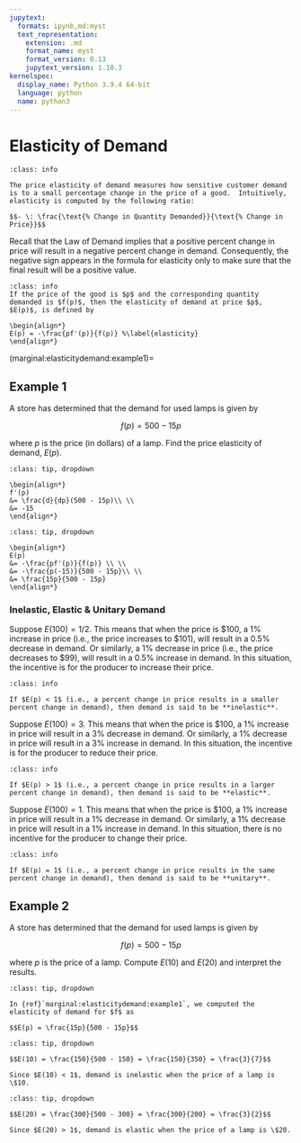 ```yaml
---
jupytext:
  formats: ipynb,md:myst
  text_representation:
    extension: .md
    format_name: myst
    format_version: 0.13
    jupytext_version: 1.10.3
kernelspec:
  display_name: Python 3.9.4 64-bit
  language: python
  name: python3
---
```

# Elasticity of Demand


```{admonition} Definition
:class: info

The price elasticity of demand measures how sensitive customer demand is to a small percentage change in the price of a good.  Intuitively, elasticity is computed by the following ratio:

$$- \: \frac{\text{% Change in Quantity Demanded}}{\text{% Change in Price}}$$
```

Recall that the Law of Demand implies that a positive percent change in price will result in a negative percent change in demand.  Consequently, the negative sign appears in the formula for elasticity only to make sure that the final result will be a positive value.

```{admonition} Definition
:class: info
If the price of the good is $p$ and the corresponding quantity demanded is $f(p)$, then the elasticity of demand at price $p$, $E(p)$, is defined by

\begin{align*}
E(p) = -\frac{pf'(p)}{f(p)} %\label{elasticity}
\end{align*}
```


(marginal:elasticitydemand:example1)=
## Example 1

A store has determined that the demand for used lamps is given by

$$
f(p) = 500 - 15p
$$

where $p$ is the price (in dollars) of a lamp.  Find the price elasticity of demand, $E(p)$.

```{admonition} Step 1: Compute $f'(p)$.
:class: tip, dropdown

\begin{align*}
f'(p) 
&= \frac{d}{dp}(500 - 15p)\\ \\
&= -15
\end{align*}
```

```{admonition} Step 2: Compute $E(p)$.
:class: tip, dropdown

\begin{align*}
E(p) 
&= -\frac{pf'(p)}{f(p)} \\ \\
&= -\frac{p(-15)}{500 - 15p}\\ \\
&= \frac{15p}{500 - 15p}    
\end{align*}
```



### Inelastic, Elastic & Unitary Demand

Suppose $E(100) = 1/2$.  This means that when the price is \$100, a 1\% increase in price (i.e., the price increases to \$101), will result in a 0.5\% decrease in demand.  Or similarly, a 1\%  decrease in price (i.e., the price decreases to \$99), will result in a 0.5\% increase in demand.  In this situation, the incentive is for the producer to increase their price.

```{admonition} Definition
:class: info

If $E(p) < 1$ (i.e., a percent change in price results in a smaller percent change in demand), then demand is said to be **inelastic**. 
```

Suppose $E(100) = 3$.  This means that when the price is \$100, a 1\% increase in price will result in a 3\% decrease in demand.  Or similarly, a 1\% decrease in price will result in a 3\% increase in demand.  In this situation, the incentive is for the producer to reduce their price.


```{admonition} Definition
:class: info

If $E(p) > 1$ (i.e., a percent change in price results in a larger percent change in demand), then demand is said to be **elastic**. 
```

Suppose $E(100) = 1$.  This means that when the price is \$100, a 1\% increase in price will result in a 1\% decrease in demand.  Or similarly, a 1\% decrease in price will result in a 1\% increase in demand.  In this situation, there is no incentive for the producer to change their price.


```{admonition} Definition
:class: info

If $E(p) = 1$ (i.e., a percent change in price results in the same percent change in demand), then demand is said to be **unitary**. 
```



## Example 2

A store has determined that the demand for used lamps is given by

$$
f(p) = 500 - 15p
$$

where $p$ is the price of a lamp.  Compute $E(10)$ and $E(20)$ and interpret the results.

```{admonition} Step 1: Recall the elasticity of demand.
:class: tip, dropdown

In {ref}`marginal:elasticitydemand:example1`, we computed the elasticity of demand for $f$ as

$$E(p) = \frac{15p}{500 - 15p}$$
```

```{admonition} Step 2: Evaluate $E(10)$ and interpret.
:class: tip, dropdown

$$E(10) = \frac{150}{500 - 150} = \frac{150}{350} = \frac{3}{7}$$

Since $E(10) < 1$, demand is inelastic when the price of a lamp is \$10.
```

```{admonition} Step 3: Evaluate $E(20)$ and interpret.
:class: tip, dropdown

$$E(20) = \frac{300}{500 - 300} = \frac{300}{200} = \frac{3}{2}$$

Since $E(20) > 1$, demand is elastic when the price of a lamp is \$20.
```